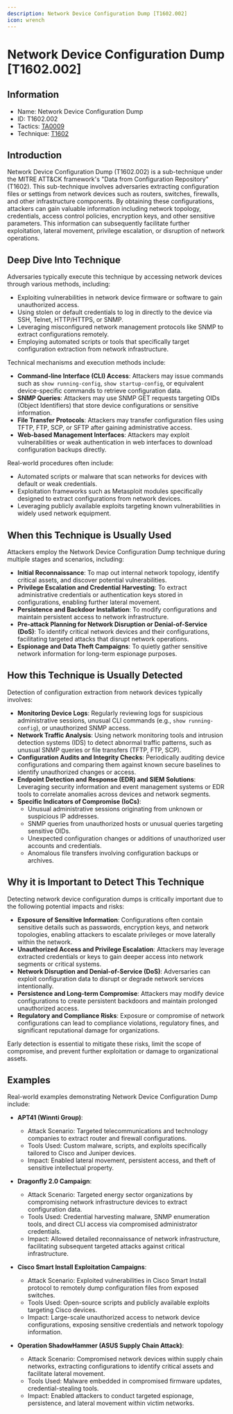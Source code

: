 ```yaml
---
description: Network Device Configuration Dump [T1602.002]
icon: wrench
---
```


# Network Device Configuration Dump [T1602.002]

## Information

- Name: Network Device Configuration Dump
- ID: T1602.002
- Tactics: [TA0009](../TA0009/TA0009.md)
- Technique: [T1602](./T1602.md)

## Introduction

Network Device Configuration Dump (T1602.002) is a sub-technique under the MITRE ATT&CK framework's "Data from Configuration Repository" (T1602). This sub-technique involves adversaries extracting configuration files or settings from network devices such as routers, switches, firewalls, and other infrastructure components. By obtaining these configurations, attackers can gain valuable information including network topology, credentials, access control policies, encryption keys, and other sensitive parameters. This information can subsequently facilitate further exploitation, lateral movement, privilege escalation, or disruption of network operations.

## Deep Dive Into Technique

Adversaries typically execute this technique by accessing network devices through various methods, including:

- Exploiting vulnerabilities in network device firmware or software to gain unauthorized access.
- Using stolen or default credentials to log in directly to the device via SSH, Telnet, HTTP/HTTPS, or SNMP.
- Leveraging misconfigured network management protocols like SNMP to extract configurations remotely.
- Employing automated scripts or tools that specifically target configuration extraction from network infrastructure.

Technical mechanisms and execution methods include:

- **Command-line Interface (CLI) Access**: Attackers may issue commands such as `show running-config`, `show startup-config`, or equivalent device-specific commands to retrieve configuration data.
- **SNMP Queries**: Attackers may use SNMP GET requests targeting OIDs (Object Identifiers) that store device configurations or sensitive information.
- **File Transfer Protocols**: Attackers may transfer configuration files using TFTP, FTP, SCP, or SFTP after gaining administrative access.
- **Web-based Management Interfaces**: Attackers may exploit vulnerabilities or weak authentication in web interfaces to download configuration backups directly.

Real-world procedures often include:

- Automated scripts or malware that scan networks for devices with default or weak credentials.
- Exploitation frameworks such as Metasploit modules specifically designed to extract configurations from network devices.
- Leveraging publicly available exploits targeting known vulnerabilities in widely used network equipment.

## When this Technique is Usually Used

Attackers employ the Network Device Configuration Dump technique during multiple stages and scenarios, including:

- **Initial Reconnaissance**: To map out internal network topology, identify critical assets, and discover potential vulnerabilities.
- **Privilege Escalation and Credential Harvesting**: To extract administrative credentials or authentication keys stored in configurations, enabling further lateral movement.
- **Persistence and Backdoor Installation**: To modify configurations and maintain persistent access to network infrastructure.
- **Pre-attack Planning for Network Disruption or Denial-of-Service (DoS)**: To identify critical network devices and their configurations, facilitating targeted attacks that disrupt network operations.
- **Espionage and Data Theft Campaigns**: To quietly gather sensitive network information for long-term espionage purposes.

## How this Technique is Usually Detected

Detection of configuration extraction from network devices typically involves:

- **Monitoring Device Logs**: Regularly reviewing logs for suspicious administrative sessions, unusual CLI commands (e.g., `show running-config`), or unauthorized SNMP access.
- **Network Traffic Analysis**: Using network monitoring tools and intrusion detection systems (IDS) to detect abnormal traffic patterns, such as unusual SNMP queries or file transfers (TFTP, FTP, SCP).
- **Configuration Audits and Integrity Checks**: Periodically auditing device configurations and comparing them against known secure baselines to identify unauthorized changes or access.
- **Endpoint Detection and Response (EDR) and SIEM Solutions**: Leveraging security information and event management systems or EDR tools to correlate anomalies across devices and network segments.
- **Specific Indicators of Compromise (IoCs)**:
  - Unusual administrative sessions originating from unknown or suspicious IP addresses.
  - SNMP queries from unauthorized hosts or unusual queries targeting sensitive OIDs.
  - Unexpected configuration changes or additions of unauthorized user accounts and credentials.
  - Anomalous file transfers involving configuration backups or archives.

## Why it is Important to Detect This Technique

Detecting network device configuration dumps is critically important due to the following potential impacts and risks:

- **Exposure of Sensitive Information**: Configurations often contain sensitive details such as passwords, encryption keys, and network topologies, enabling attackers to escalate privileges or move laterally within the network.
- **Unauthorized Access and Privilege Escalation**: Attackers may leverage extracted credentials or keys to gain deeper access into network segments or critical systems.
- **Network Disruption and Denial-of-Service (DoS)**: Adversaries can exploit configuration data to disrupt or degrade network services intentionally.
- **Persistence and Long-term Compromise**: Attackers may modify device configurations to create persistent backdoors and maintain prolonged unauthorized access.
- **Regulatory and Compliance Risks**: Exposure or compromise of network configurations can lead to compliance violations, regulatory fines, and significant reputational damage for organizations.

Early detection is essential to mitigate these risks, limit the scope of compromise, and prevent further exploitation or damage to organizational assets.

## Examples

Real-world examples demonstrating Network Device Configuration Dump include:

- **APT41 (Winnti Group)**:

  - Attack Scenario: Targeted telecommunications and technology companies to extract router and firewall configurations.
  - Tools Used: Custom malware, scripts, and exploits specifically tailored to Cisco and Juniper devices.
  - Impact: Enabled lateral movement, persistent access, and theft of sensitive intellectual property.

- **Dragonfly 2.0 Campaign**:

  - Attack Scenario: Targeted energy sector organizations by compromising network infrastructure devices to extract configuration data.
  - Tools Used: Credential harvesting malware, SNMP enumeration tools, and direct CLI access via compromised administrator credentials.
  - Impact: Allowed detailed reconnaissance of network infrastructure, facilitating subsequent targeted attacks against critical infrastructure.

- **Cisco Smart Install Exploitation Campaigns**:

  - Attack Scenario: Exploited vulnerabilities in Cisco Smart Install protocol to remotely dump configuration files from exposed switches.
  - Tools Used: Open-source scripts and publicly available exploits targeting Cisco devices.
  - Impact: Large-scale unauthorized access to network device configurations, exposing sensitive credentials and network topology information.

- **Operation ShadowHammer (ASUS Supply Chain Attack)**:
  - Attack Scenario: Compromised network devices within supply chain networks, extracting configurations to identify critical assets and facilitate lateral movement.
  - Tools Used: Malware embedded in compromised firmware updates, credential-stealing tools.
  - Impact: Enabled attackers to conduct targeted espionage, persistence, and lateral movement within victim networks.
